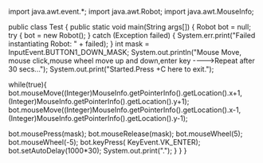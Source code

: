 import java.awt.event.*;
import java.awt.Robot;
import java.awt.MouseInfo;

public class Test {
 public static void main(String args[]) {
  Robot bot = null;
  try {
   bot = new Robot();
  } catch (Exception failed) {
   System.err.print("Failed instantiating Robot: " + failed);
  }
  int mask = InputEvent.BUTTON1_DOWN_MASK;
  System.out.println("Mouse Move, mouse click,mouse wheel move up and down,enter key ---->Repeat after 30 secs...");
  System.out.print("Started.Press <Cntrl>+C here to exit.");

  while(true){
  bot.mouseMove((Integer)MouseInfo.getPointerInfo().getLocation().x+1, (Integer)MouseInfo.getPointerInfo().getLocation().y+1);
  bot.mouseMove((Integer)MouseInfo.getPointerInfo().getLocation().x-1, (Integer)MouseInfo.getPointerInfo().getLocation().y-1);

  bot.mousePress(mask);
  bot.mouseRelease(mask);
  bot.mouseWheel(5);
  bot.mouseWheel(-5);
  bot.keyPress( KeyEvent.VK_ENTER);
  bot.setAutoDelay(1000*30);
  System.out.print(".");
  }
 }
}
